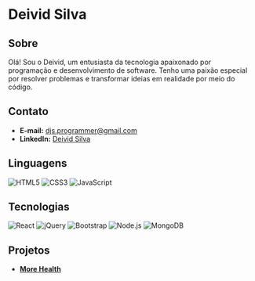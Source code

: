 # Deivid Silva

## Sobre
Olá! Sou o Deivid, um entusiasta da tecnologia apaixonado por programação e desenvolvimento de software. Tenho uma paixão especial por resolver problemas e transformar ideias em realidade por meio do código.

## Contato
- **E-mail:** djs.programmer@gmail.com
- **LinkedIn:** [Deivid Silva](https://www.linkedin.com/in/deivid-silva-8b415427a/)

## Linguagens
![HTML5](https://img.shields.io/badge/html5-black?style=for-the-badge&logo=html5)
![CSS3](https://img.shields.io/badge/css3-black?style=for-the-badge&logo=css3)
![JavaScript](https://img.shields.io/badge/javascript-black?style=for-the-badge&logo=javascript)

## Tecnologias
![React](https://img.shields.io/badge/react-black?style=for-the-badge&logo=react)
![jQuery](https://img.shields.io/badge/jquery-black?style=for-the-badge&logo=jquery)
![Bootstrap](https://img.shields.io/badge/bootstrap-black?style=for-the-badge&logo=bootstrap)
![Node.js](https://img.shields.io/badge/node.js-black?style=for-the-badge&logo=node.js)
![MongoDB](https://img.shields.io/badge/mongodb-black?style=for-the-badge&logo=mongodb)

## Projetos
- **[More Health](https://github.com/deividsilvajs/more-health)**
